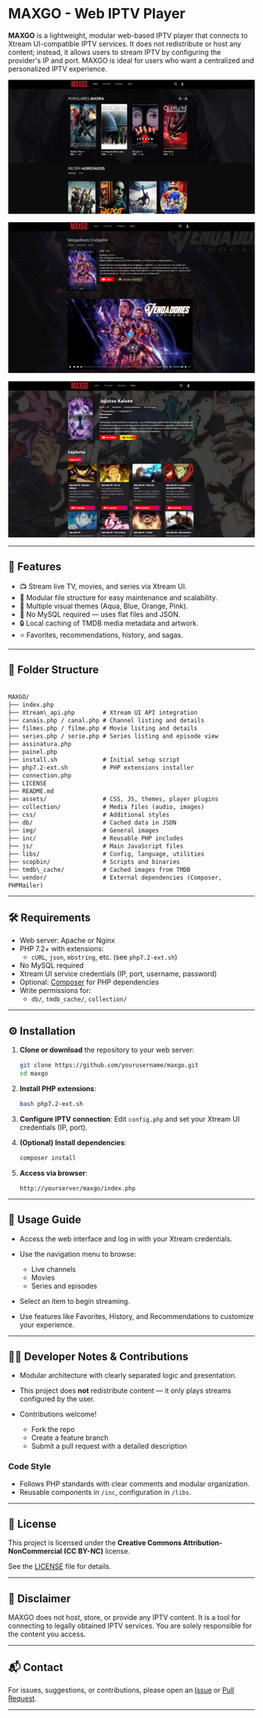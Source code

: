 # MAXGO - Web IPTV Player

**MAXGO** is a lightweight, modular web-based IPTV player that connects to Xtream UI-compatible IPTV services. It does not redistribute or host any content; instead, it allows users to stream IPTV by configuring the provider's IP and port. MAXGO is ideal for users who want a centralized and personalized IPTV experience.

![Preview Screenshot](img/Screenshot_1.png)

![Preview Screenshot](img/Screenshot_2.png)

![Preview Screenshot](img/Screenshot_3.png)

---

## 🚀 Features

- 📺 Stream live TV, movies, and series via Xtream UI.
- 🧩 Modular file structure for easy maintenance and scalability.
- 🎨 Multiple visual themes (Aqua, Blue, Orange, Pink).
- 📂 No MySQL required — uses flat files and JSON.
- 🔒 Local caching of TMDB media metadata and artwork.
- ⭐ Favorites, recommendations, history, and sagas.

---

## 📁 Folder Structure

```

MAXGO/
├── index.php              
├── Xtream\_api.php        # Xtream UI API integration
├── canais.php / canal.php # Channel listing and details
├── filmes.php / filme.php # Movie listing and details
├── series.php / serie.php # Series listing and episode view
├── assinatura.php         
├── painel.php             
├── install.sh             # Initial setup script
├── php7.2-ext.sh          # PHP extensions installer
├── connection.php         
├── LICENSE
├── README.md
├── assets/                # CSS, JS, themes, player plugins
├── collection/            # Media files (audio, images)
├── css/                   # Additional styles
├── db/                    # Cached data in JSON
├── img/                   # General images
├── inc/                   # Reusable PHP includes
├── js/                    # Main JavaScript files
├── libs/                  # Config, language, utilities
├── scopbin/               # Scripts and binaries
├── tmdb\_cache/           # Cached images from TMDB
└── vendor/                # External dependencies (Composer, PHPMailer)

````

---

## 🛠️ Requirements

- Web server: Apache or Nginx
- PHP 7.2+ with extensions:
  - `cURL`, `json`, `mbstring`, etc. (see `php7.2-ext.sh`)
- No MySQL required
- Xtream UI service credentials (IP, port, username, password)
- Optional: [Composer](https://getcomposer.org/) for PHP dependencies
- Write permissions for:
  - `db/`, `tmdb_cache/`, `collection/`

---

## ⚙️ Installation

1. **Clone or download** the repository to your web server:
   ```bash
   git clone https://github.com/yourusername/maxgo.git
   cd maxgo

2. **Install PHP extensions**:

   ```bash
   bash php7.2-ext.sh
   ```

3. **Configure IPTV connection**:
   Edit `config.php` and set your Xtream UI credentials (IP, port).

4. **(Optional) Install dependencies**:

   ```bash
   composer install
   ```

5. **Access via browser**:

   ```
   http://yourserver/maxgo/index.php
   ```

---

## 📖 Usage Guide

* Access the web interface and log in with your Xtream credentials.
* Use the navigation menu to browse:

  * Live channels
  * Movies
  * Series and episodes
* Select an item to begin streaming.
* Use features like Favorites, History, and Recommendations to customize your experience.

---

## 👨‍💻 Developer Notes & Contributions

* Modular architecture with clearly separated logic and presentation.
* This project does **not** redistribute content — it only plays streams configured by the user.
* Contributions welcome!

  * Fork the repo
  * Create a feature branch
  * Submit a pull request with a detailed description

### Code Style

* Follows PHP standards with clear comments and modular organization.
* Reusable components in `/inc`, configuration in `/libs`.

---

## 📄 License

This project is licensed under the **Creative Commons Attribution-NonCommercial (CC BY-NC)** license.

See the [LICENSE](LICENSE) file for details.

---

## 🙏 Disclaimer

MAXGO does not host, store, or provide any IPTV content. It is a tool for connecting to legally obtained IPTV services. You are solely responsible for the content you access.

---

## 📬 Contact

For issues, suggestions, or contributions, please open an [Issue](https://github.com/yourusername/maxgo/issues) or [Pull Request](https://github.com/yourusername/maxgo/pulls).

---

